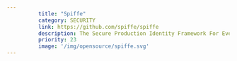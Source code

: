 ```yaml
---
          title: "Spiffe"
          category: SECURITY
          link: https://github.com/spiffe/spiffe
          description: The Secure Production Identity Framework For Everyone (SPIFFE) Project defines a framework and set of standards for identifying and securing communications between web-based services.
          priority: 23
          image: '/img/opensource/spiffe.svg'
---
```

          